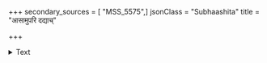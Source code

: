 +++
secondary_sources = [ "MSS_5575",]
jsonClass = "Subhaashita"
title = "आसामुपरि दद्याच्"

+++

<details><summary>Text</summary>

आसामुपरि दद्याच् च पानीयस्य विचक्षणः।  
एवं यामद्वयं कुर्यात् ततस् त्वासां न दापयेत्॥
</details>
